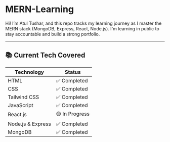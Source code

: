 # MERN-Learning

Hi! I’m Atul Tushar, and this repo tracks my learning journey as I master the MERN stack (MongoDB, Express, React, Node.js). I'm learning in public to stay accountable and build a strong portfolio.

---

## 📚 Current Tech Covered

| Technology | Status |
|------------|--------|
| HTML       | ✅ Completed |
| CSS        | ✅ Completed |
| Tailwind CSS | ✅ Completed |
| JavaScript | ✅ Completed  |
| React.js   | 🟡 In Progress |
| Node.js & Express | ✅ Completed |
| MongoDB    | ✅ Completed |
